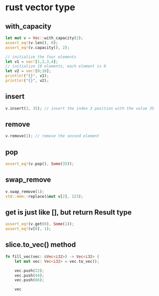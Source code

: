 # rust vector type

## with_capacity

``` rust
let mut v = Vec::with_capacity(2);
assert_eq!(v.len(), 0);
assert_eq!(v.capacity(), 2);

// initialize the four elements
let v1 = vec![1,2,3,4];
// initialize 10 elements, each element is 0
let v2 = vec![0;10];
println!("{}", v1);
println!("{}", v2);
```

## insert

``` rust
v.insert(3, 35); // insert the index 3 position with the value 35
```

## remove

``` rust
v.remove(1); // remove the second element
```

## pop

``` rust
assert_eq!(v.pop(), Some(35));
```

## swap_remove

``` rust
v.swap_remove(1);
std::mem::replace(&mut v[2], 123);
```

## get is just like [], but return Result type

``` rust
assert_eq!(v.get(0), Some(1));
assert_eq!(v[0], 1);
```

## slice.to_vec() method

``` rust
fn fill_vec(vec: &Vec<i32>) -> Vec<i32> {
    let mut vec: Vec<i32> = vec.to_vec();

    vec.push(22);
    vec.push(44);
    vec.push(66);

    vec

```
